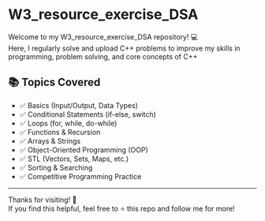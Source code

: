 # W3_resource_exercise_DSA

Welcome to my W3_resource_exercise_DSA repository! 💻  
Here, I regularly solve and upload C++ problems to improve my skills in programming, problem solving, and core concepts of C++

## 📚 Topics Covered

- ✅ Basics (Input/Output, Data Types)
- ✅ Conditional Statements (if-else, switch)
- ✅ Loops (for, while, do-while)
- ✅ Functions & Recursion
- ✅ Arrays & Strings
- ✅ Object-Oriented Programming (OOP)
- ✅ STL (Vectors, Sets, Maps, etc.)
- ✅ Sorting & Searching
- ✅ Competitive Programming Practice

---

Thanks for visiting! 🌟  
If you find this helpful, feel free to ⭐ this repo and follow me for more!
